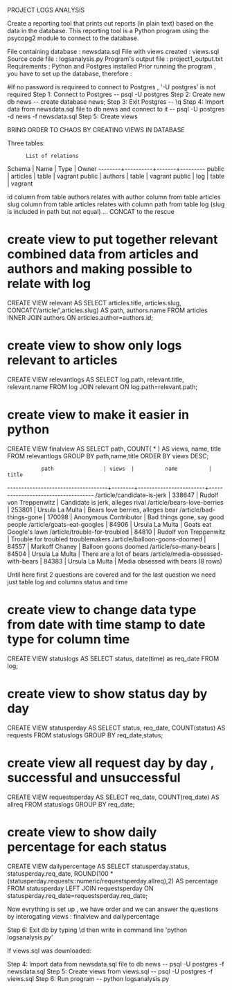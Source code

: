 PROJECT LOGS ANALYSIS


Create a reporting tool that prints out reports (in plain text) based on the data in the database. This reporting tool is a Python program using the psycopg2 module to connect to the database.

File containing database : newsdata.sql
File with views created : views.sql
Source code file : logsanalysis.py
Program's output file : project1_output.txt
Requirements : Python and Postgres installed
Prior running the program , you have to set up the database, therefore :

#If no password is requireed to connect to Postgres , '-U postgres' is not required 
Step 1:  Connect to Postgres -- psql -U postgres
Step 2:  Create new db news -- create database news;
Step 3:  Exit Postgres -- \q
Step 4:  Import data from newsdata.sql file to db news and connect to it -- psql -U postgres -d news -f newsdata.sql
Step 5:  Create views


BRING ORDER TO CHAOS BY CREATING VIEWS IN DATABASE


Three tables:

          List of relations
 Schema |   Name   | Type  |  Owner
--------+----------+-------+---------
 public | articles | table | vagrant
 public | authors  | table | vagrant
 public | log      | table | vagrant


 id column from table authors relates with author column from table articles
 slug column from table articles relates with column path from table log (slug is included in path but not equal) ... CONCAT to the rescue


# create view to put together relevant combined data from articles and authors and making possible to relate with log

CREATE VIEW relevant AS
SELECT articles.title,
	articles.slug,
	CONCAT('/article/',articles.slug) AS path,
	authors.name
FROM articles INNER JOIN authors
ON articles.author=authors.id;


# create view to show only logs relevant to articles

CREATE VIEW relevantlogs AS
SELECT log.path,
	relevant.title,
	relevant.name
FROM log JOIN relevant
ON log.path=relevant.path;


# create view to make it easier in python 

CREATE VIEW finalview AS
SELECT path,
	COUNT( * ) AS views,
	name,
	title
FROM relevantlogs
GROUP BY path,name,title
ORDER BY views DESC;


               path                | views  |          name          |               title
------------------------------------+--------+------------------------+------------------------------------
 /article/candidate-is-jerk         | 338647 | Rudolf von Treppenwitz | Candidate is jerk, alleges rival
 /article/bears-love-berries        | 253801 | Ursula La Multa        | Bears love berries, alleges bear
 /article/bad-things-gone           | 170098 | Anonymous Contributor  | Bad things gone, say good people
 /article/goats-eat-googles         |  84906 | Ursula La Multa        | Goats eat Google's lawn
 /article/trouble-for-troubled      |  84810 | Rudolf von Treppenwitz | Trouble for troubled troublemakers
 /article/balloon-goons-doomed      |  84557 | Markoff Chaney         | Balloon goons doomed
 /article/so-many-bears             |  84504 | Ursula La Multa        | There are a lot of bears
 /article/media-obsessed-with-bears |  84383 | Ursula La Multa        | Media obsessed with bears
(8 rows)


Until here first 2 questions are covered and for the last question we need just table log and columns status and time


# create view to change data type from date with time stamp to date type for column time

CREATE VIEW statuslogs AS
SELECT status,
	date(time) as req_date
FROM log;


# create view to show status day by day

CREATE VIEW statusperday AS
SELECT status,
	req_date,
	COUNT(status) AS requests
FROM statuslogs
GROUP BY req_date,status;


# create view all request day by day , successful and unsuccessful

CREATE VIEW requestsperday AS
SELECT req_date,
	COUNT(req_date) AS allreq
FROM statuslogs
GROUP BY req_date;



# create view to show daily percentage for each status


CREATE VIEW dailypercentage AS
SELECT statusperday.status,
	statusperday.req_date,
	ROUND(100 * (statusperday.requests::numeric/requestsperday.allreq),2) AS percentage
FROM statusperday LEFT JOIN requestsperday
ON statusperday.req_date=requestsperday.req_date;



Now evrything is set up , we have order and we can answer the questions by interogating views : finalview and dailypercentage

Step 6:  Exit db by typing \d then write in command line 'python logsanalysis.py'


If views.sql was downloaded:

Step 4:  Import data from newsdata.sql file to db news -- psql -U postgres -f newsdata.sql
Step 5:  Create views from views.sql -- psql -U postgres -f views.sql
Step 6:  Run program -- python logsanalysis.py


